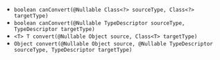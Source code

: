 
- `boolean canConvert(@Nullable Class<?> sourceType, Class<?> targetType)`
- `boolean canConvert(@Nullable TypeDescriptor sourceType, TypeDescriptor targetType)`
- `<T> T convert(@Nullable Object source, Class<T> targetType)`
- `Object convert(@Nullable Object source, @Nullable TypeDescriptor sourceType, TypeDescriptor targetType)`
